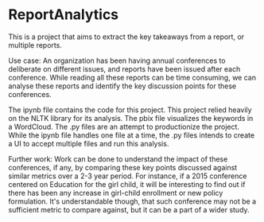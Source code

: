 # ReportAnalytics
This is a project that aims to extract the key takeaways from a report, or multiple reports. 

Use case: An organization has been having annual conferences to deliberate on different issues, and reports have been issued after each conference. While reading all these reports can be time consuming, we can analyse these reports and identify the key discussion points for these conferences.

The ipynb file contains the code for this project. This project relied heavily on the NLTK library for its analysis.
The pbix file visualizes the keywords in a WordCloud. 
The .py files are an attempt to productionize the project. While the ipynb file handles one file at a time, the .py files intends to create a UI to accept multiple files and run this analysis. 

Further work: Work can be done to understand the impact of these conferences, if any, by comparing these key points discussed against similar metrics over a 2-3 year period. For instance, if a 2015 conference centered on Education for the girl child, it will be interesting to find out if there has been any increase in girl-child enrollment or new policy formulation. It's understandable though, that such conference may not be a sufficient metric to compare against, but it can be a part of a wider study.


